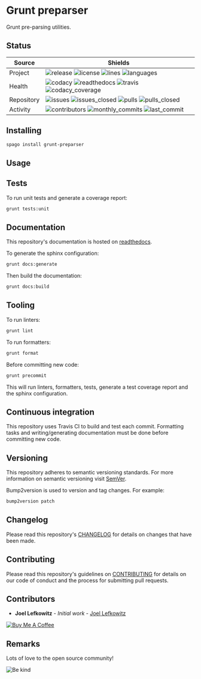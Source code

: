 # Grunt preparser

Grunt pre-parsing utilities.

## Status

| Source     | Shields                                                                                                                         |
| ---------- | ------------------------------------------------------------------------------------------------------------------------------- |
| Project    | ![release][release_shield] ![license][license_shield]  ![lines][lines_shield] ![languages][languages_shield]                    |
| Health     | ![codacy][codacy_shield] ![readthedocs][readthedocs_shield] ![travis][travis_shield] ![codacy_coverage][codacy_coverage_shield] |
| Repository | ![issues][issues_shield] ![issues_closed][issues_closed_shield] ![pulls][pulls_shield] ![pulls_closed][pulls_closed_shield]     |
| Activity   | ![contributors][contributors_shield] ![monthly_commits][monthly_commits_shield] ![last_commit][last_commit_shield]              |

## Installing

```bash
spago install grunt-preparser
```

## Usage

## Tests

To run unit tests and generate a coverage report:

```bash
grunt tests:unit
```

## Documentation

This repository's documentation is hosted on [readthedocs][readthedocs].

To generate the sphinx configuration:

```bash
grunt docs:generate
```

Then build the documentation:

```bash
grunt docs:build
```

## Tooling

To run linters:

```bash
grunt lint
```

To run formatters:

```bash
grunt format
```

Before committing new code:

```bash
grunt precommit
```

This will run linters, formatters, tests, generate a test coverage report and the sphinx configuration.

## Continuous integration

This repository uses Travis CI to build and test each commit. Formatting tasks and writing/generating documentation must be done before committing new code.

## Versioning

This repository adheres to semantic versioning standards.
For more information on semantic versioning visit [SemVer][semver].

Bump2version is used to version and tag changes.
For example:

```bash
bump2version patch
```

## Changelog

Please read this repository's [CHANGELOG](CHANGELOG.md) for details on changes that have been made.

## Contributing

Please read this repository's guidelines on [CONTRIBUTING](CONTRIBUTING.md) for details on our code of conduct and the process for submitting pull requests.

## Contributors

- **Joel Lefkowitz** - _Initial work_ - [Joel Lefkowitz][author]

[![Buy Me A Coffee][coffee_button]][coffee]

## Remarks

Lots of love to the open source community!

![Be kind][be_kind]

<!-- Public links -->
[semver]: http://semver.org/

<!-- External links -->
[readthedocs]: https://grunt-preparser.readthedocs.io/en/latest/
[coffee]: https://www.buymeacoffee.com/joellefkowitz
[coffee_button]: https://cdn.buymeacoffee.com/buttons/default-blue.png
[be_kind]: https://media.giphy.com/media/osAcIGTSyeovPq6Xph/giphy.gif

<!-- Acknowledgments -->
[author]: https://github.com/joellefkowitz

<!-- Project shields -->
[release_shield]: https://img.shields.io/github/v/tag/joellefkowitz/grunt-preparser
[license_shield]: https://img.shields.io/github/license/joellefkowitz/grunt-preparser
[lines_shield]: https://img.shields.io/tokei/lines/github/joellefkowitz/grunt-preparser
[languages_shield]: https://img.shields.io/github/languages/count/joellefkowitz/grunt-preparser

<!-- Health shields -->
[codacy_shield]: https://img.shields.io/codacy/grade/6bd0468992f242c4a9a71c3f12552f37
[readthedocs_shield]: https://img.shields.io/readthedocs/grunt-preparser
[travis_shield]: https://img.shields.io/travis/com/joellefkowitz/grunt-preparser
[codacy_coverage_shield]: https://img.shields.io/codacy/coverage/6bd0468992f242c4a9a71c3f12552f37

<!-- Repository shields -->
[issues_shield]: https://img.shields.io/github/issues/joellefkowitz/grunt-preparser
[issues_closed_shield]: https://img.shields.io/github/issues-closed/joellefkowitz/grunt-preparser
[pulls_shield]: https://img.shields.io/github/issues-pr/joellefkowitz/grunt-preparser
[pulls_closed_shield]: https://img.shields.io/github/issues-pr-closed/joellefkowitz/grunt-preparser

<!-- Activity shields -->
[contributors_shield]: https://img.shields.io/github/contributors/joellefkowitz/grunt-preparser
[monthly_commits_shield]: https://img.shields.io/github/commit-activity/m/joellefkowitz/grunt-preparser
[last_commit_shield]: https://img.shields.io/github/last-commit/joellefkowitz/grunt-preparser
